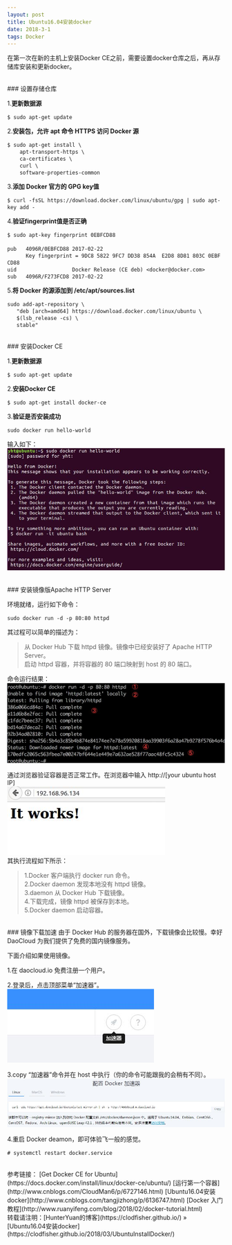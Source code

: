 ```yaml
---
layout: post
title: Ubuntu16.04安装docker
date: 2018-3-1 
tags: Docker        
---
```


在第一次在新的主机上安装Docker CE之前，需要设置docker仓库之后，再从存储库安装和更新docker。    

<br>
### 设置存储仓库    
    
1.**更新数据源**    

```
$ sudo apt-get update
```

2.**安装包，允许 apt 命令 HTTPS 访问 Docker 源**     

```
$ sudo apt-get install \
    apt-transport-https \
    ca-certificates \
    curl \
    software-properties-common
```

3.**添加 Docker 官方的 GPG key值**    

```
$ curl -fsSL https://download.docker.com/linux/ubuntu/gpg | sudo apt-key add -
```

4.**验证fingerprint值是否正确**    

```
$ sudo apt-key fingerprint 0EBFCD88

pub   4096R/0EBFCD88 2017-02-22
      Key fingerprint = 9DC8 5822 9FC7 DD38 854A  E2D8 8D81 803C 0EBF CD88
uid                  Docker Release (CE deb) <docker@docker.com>
sub   4096R/F273FCD8 2017-02-22
```

5.**将 Docker 的源添加到 /etc/apt/sources.list**    

```
sudo add-apt-repository \
   "deb [arch=amd64] https://download.docker.com/linux/ubuntu \
   $(lsb_release -cs) \
   stable"
```
<br>
### 安装Docker CE    

1.**更新数据源**    

```
$ sudo apt-get update
```

2.**安装Docker CE**

```
$ sudo apt-get install docker-ce
```

3.**验证是否安装成功**    

```
sudo docker run hello-world
```
输入如下：   
![](/images/posts/2018-3-1-UbuntuInstallDocker/UbuntuInstallDocker1.jpg)     

<br>
### 安装镜像版Apache HTTP Server    

环境就绪，运行如下命令：   
```
sudo docker run -d -p 80:80 httpd
```
其过程可以简单的描述为：
> 从 Docker Hub 下载 httpd 镜像。镜像中已经安装好了 Apache HTTP Server。    
> 启动 httpd 容器，并将容器的 80 端口映射到 host 的 80 端口。    

命令运行结果：    
![](/images/posts/2018-3-1-UbuntuInstallDocker/UbuntuInstallDocker2.jpg)     

通过浏览器验证容器是否正常工作。在浏览器中输入 http://[your ubuntu host IP]   
![](/images/posts/2018-3-1-UbuntuInstallDocker/UbuntuInstallDocker3.jpg)    
其执行流程如下所示：
> 1.Docker 客户端执行 docker run 命令。    
> 2.Docker daemon 发现本地没有 httpd 镜像。    
> 3.daemon 从 Docker Hub 下载镜像。    
> 4.下载完成，镜像 httpd 被保存到本地。    
> 5.Docker daemon 启动容器。    

<br>
### 镜像下载加速    
由于 Docker Hub 的服务器在国外，下载镜像会比较慢。幸好 DaoCloud 为我们提供了免费的国内镜像服务。    

下面介绍如果使用镜像。    

1.在 daocloud.io 免费注册一个用户。    

2.登录后，点击顶部菜单“加速器”。    
![](/images/posts/2018-3-1-UbuntuInstallDocker/UbuntuInstallDocker4.jpg)     

3.copy “加速器”命令并在 host 中执行（你的命令可能跟我的会稍有不同）。    
![](/images/posts/2018-3-1-UbuntuInstallDocker/UbuntuInstallDocker5.jpg)     

4.重启 Docker deamon，即可体验飞一般的感觉。    

```
# systemctl restart docker.service
```
<br>
参考链接：    
[Get Docker CE for Ubuntu](https://docs.docker.com/install/linux/docker-ce/ubuntu/)       
[运行第一个容器](http://www.cnblogs.com/CloudMan6/p/6727146.html)       
[Ubuntu16.04安装docker](http://www.cnblogs.com/tangjizhong/p/6136747.html)       
[Docker 入门教程](http://www.ruanyifeng.com/blog/2018/02/docker-tutorial.html)       

<br> 
转载请注明：[HunterYuan的博客](https://clodfisher.github.io/) » [Ubuntu16.04安装docker](https://clodfisher.github.io/2018/03/UbuntuInstallDocker/)   

    
